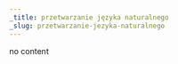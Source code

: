 ```yaml
---
_title: przetwarzanie języka naturalnego
_slug: przetwarzanie-jezyka-naturalnego
---
```


no content